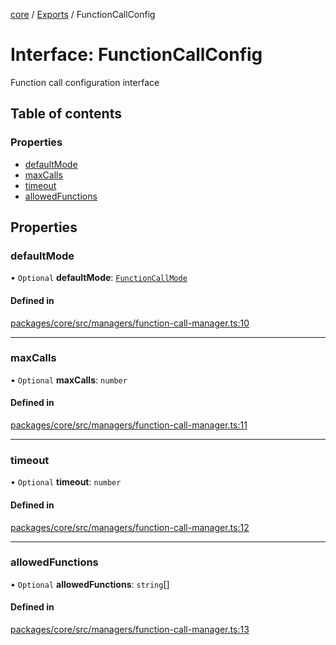 <!-- 
 ⚠️  AUTO-GENERATED FILE - DO NOT EDIT MANUALLY
 This file is automatically generated by scripts/docs-generator.js
 To make changes, edit the source TypeScript files or update the generator script
-->

[core](../../) / [Exports](../modules) / FunctionCallConfig

# Interface: FunctionCallConfig

Function call configuration interface

## Table of contents

### Properties

- [defaultMode](FunctionCallConfig#defaultmode)
- [maxCalls](FunctionCallConfig#maxcalls)
- [timeout](FunctionCallConfig#timeout)
- [allowedFunctions](FunctionCallConfig#allowedfunctions)

## Properties

### defaultMode

• `Optional` **defaultMode**: [`FunctionCallMode`](../modules#functioncallmode)

#### Defined in

[packages/core/src/managers/function-call-manager.ts:10](https://github.com/woojubb/robota/blob/71f062d020afc1eae0c94155ab9c882c78b871e7/packages/core/src/managers/function-call-manager.ts#L10)

___

### maxCalls

• `Optional` **maxCalls**: `number`

#### Defined in

[packages/core/src/managers/function-call-manager.ts:11](https://github.com/woojubb/robota/blob/71f062d020afc1eae0c94155ab9c882c78b871e7/packages/core/src/managers/function-call-manager.ts#L11)

___

### timeout

• `Optional` **timeout**: `number`

#### Defined in

[packages/core/src/managers/function-call-manager.ts:12](https://github.com/woojubb/robota/blob/71f062d020afc1eae0c94155ab9c882c78b871e7/packages/core/src/managers/function-call-manager.ts#L12)

___

### allowedFunctions

• `Optional` **allowedFunctions**: `string`[]

#### Defined in

[packages/core/src/managers/function-call-manager.ts:13](https://github.com/woojubb/robota/blob/71f062d020afc1eae0c94155ab9c882c78b871e7/packages/core/src/managers/function-call-manager.ts#L13)
